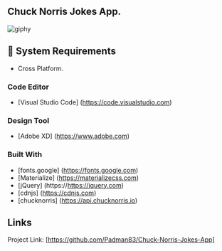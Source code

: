 ## Chuck Norris Jokes App.

![giphy](https://user-images.githubusercontent.com/45048950/63227025-9ebf9180-c214-11e9-8599-6f098ce4b781.gif)

## 🧰 System Requirements

* Cross Platform.

### Code Editor

* [Visual Studio Code] (https://code.visualstudio.com)

### Design Tool

* [Adobe XD] (https://www.adobe.com)

### Built With

* [fonts.google] (https://fonts.google.com)
* [Materialize] (https://materializecss.com)
* [jQuery] (https://https://jquery.com)
* [cdnjs] (https://cdnjs.com)
* [chucknorris] (https://api.chucknorris.io)

## Links

Project Link: [https://github.com/Padman83/Chuck-Norris-Jokes-App]
